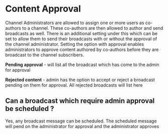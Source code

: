 # Content Approval

Channel Administrators are allowed to assign one or more users as co-authors to a channel. These co-authors are then allowed to author and send broadcasts as well. There is an additional setting under this which can be set to allow them to send their broadcasts with or without the approval of the channel administrator. Setting the option with approval enables administrators to approve content authored by co-authors before they are broadcast to the channel subscribers. 

**Pending approval** - will list all the broadcast which has come to the admin for approval

**Rejected content** - admin has the option to accept or reject a broadcast pending on them for approval. All rejected broadcasts will list here

## Can a broadcast which require admin approval be scheduled ?
Yes, any broadcast message can be scheduled. The scheduled message will pend on the administrator for approval and the administrator approves 
<!--stackedit_data:
eyJoaXN0b3J5IjpbLTcwMzE5NDE0OSw3OTk0OTI0XX0=
-->